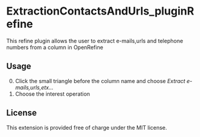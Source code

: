 ExtractionContactsAndUrls_pluginRefine
======================================

This refine plugin allows the user to extract e-mails,urls and telephone numbers from a column in OpenRefine


## Usage
0. Click the small triangle before the column name and choose *Extract e-mails,urls,etx...*
0. Choose the interest operation

## License
This extension is provided free of charge under the MIT license.
